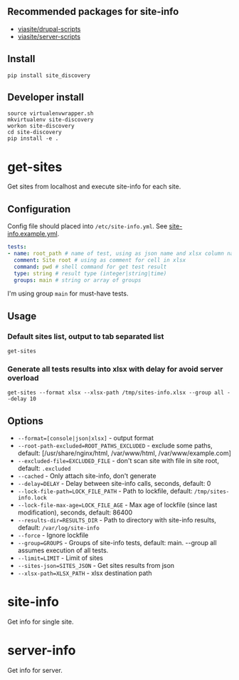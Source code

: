 ## Recommended packages for site-info
- [viasite/drupal-scripts](https://github.com/viasite/drupal-scripts)
- [viasite/server-scripts](https://github.com/viasite/server-scripts)

## Install
```
pip install site_discovery
```

## Developer install
```
source virtualenvwrapper.sh
mkvirtualenv site-discovery
workon site-discovery
cd site-discovery
pip install -e .
```

# get-sites
Get sites from localhost and execute site-info for each site.

## Configuration
Config file should placed into `/etc/site-info.yml`. See [site-info.example.yml](site-info.example.yml).
``` yaml
tests:
- name: root_path # name of test, using as json name and xlsx column name
  comment: Site root # using as comment for cell in xlsx
  command: pwd # shell command for get test result
  type: string # result type (integer|string|time)
  groups: main # string or array of groups
```

I'm using group `main` for must-have tests.


## Usage
### Default sites list, output to tab separated list
```
get-sites
```

### Generate all tests results into xlsx with delay for avoid server overload
```
get-sites --format xlsx --xlsx-path /tmp/sites-info.xlsx --group all --delay 10
```

## Options
- `--format=[console|json|xlsx]` - output format
- `--root-path-excluded=ROOT_PATHS_EXCLUDED` - exclude some paths, default: [/usr/share/nginx/html, /var/www/html, /var/www/example.com]
- `--excluded-file=EXCLUDED_FILE` - don't scan site with file in site root, default: `.excluded`
- `--cached` - Only attach site-info, don't generate
- `--delay=DELAY` - Delay between site-info calls, seconds, default: 0
- `--lock-file-path=LOCK_FILE_PATH` - Path to lockfile, default: `/tmp/sites-info.lock`
- `--lock-file-max-age=LOCK_FILE_AGE` - Max age of lockfile (since last modification), seconds, default: 86400
- `--results-dir=RESULTS_DIR` - Path to directory with site-info results, default: `/var/log/site-info`
- `--force` - Ignore lockfile
- `--group=GROUPS` - Groups of site-info tests, default: main. --group all assumes execution of all tests.
- `--limit=LIMIT` - Limit of sites
- `--sites-json=SITES_JSON` - Get sites results from json
- `--xlsx-path=XLSX_PATH` - xlsx destination path


# site-info
Get info for single site.

# server-info
Get info for server.

